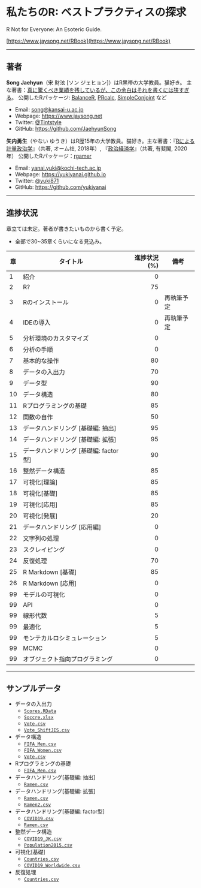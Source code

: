 # 私たちのR: ベストプラクティスの探求
R Not for Everyone: An Esoteric Guide.

[https://www.jaysong.net/RBook](https://www.jaysong.net/RBook)

---

## 著者

**Song Jaehyun**（宋 財泫 [ソン ジェヒョン]）はR黒帯の大学教員。猫好き。
主な著書：[真に驚くべき業績を残しているが、この余白はそれを書くには狭すぎる](https://ja.wikipedia.org/wiki/フェルマーの最終定理)。
公開したRパッケージ: [BalanceR](https://github.com/JaehyunSong/BalanceR), [PRcalc](https://github.com/JaehyunSong/PRcalc), [SimpleConjoint](https://github.com/JaehyunSong/SimpleConjoint) など

* Email: song@kansai-u.ac.jp
* Webpage: https://www.jaysong.net
* Twitter: [\@Tintstyle](https://twitter.com/Tintstyle)
* GitHub: https://github.com/JaehyunSong

**矢内勇生**（やない ゆうき）はR歴15年の大学教員。猫好き。主な著書：『[Rによる計量政治学](https://github.com/yukiyanai/quant-methods-R)』（共著, オーム社, 2018年）, 『[政治経済学](http://www.yuhikaku.co.jp/books/detail/9784641150799)』（共著, 有斐閣, 2020年）
公開したRパッケージ：[rgamer](https://github.com/yukiyanai/rgamer)

* Email: yanai.yuki@kochi-tech.ac.jp
* Webpage: https://yukiyanai.github.io
* Twitter: [\@yuki871](https://twitter.com/yuki871)
* GitHub: https://github.com/yukiyanai

---

## 進捗状況

章立ては未定。著者が書きたいものから書く予定。

* 全部で30~35章くらいになる見込み。

|章|タイトル|進捗状況 (%)|備考|
|---|---|---:|---|
|1| 紹介 |  0| |
|2| R?   | 75| |
|3|Rのインストール|0|再執筆予定|
|4|IDEの導入|0|再執筆予定|
|5|分析環境のカスタマイズ|0|
|6|分析の手順|0||
|7|基本的な操作|80||
|8|データの入出力|70||
|9|データ型|90||
|10|データ構造|80||
|11|Rプログラミングの基礎|85||
|12|関数の自作  |50||
|13|データハンドリング [基礎編: 抽出]|95||
|14|データハンドリング [基礎編: 拡張]|95||
|15|データハンドリング [基礎編: factor型]|90||
|16|整然データ構造|85||
|17|可視化[理論]|85||
|18|可視化[基礎]|85||
|19|可視化[応用]|85||
|20|可視化[発展]|20||
|21|データハンドリング [応用編]|0||
|22|文字列の処理|0||
|23|スクレイピング|0||
|24| 反復処理 | 70 |
|25|R Markdown [基礎]|85||
|26|R Markdown [応用]|0||
|99 | モデルの可視化 | 0 |
|99 | API | 0 |
|99 |線形代数 |5||
|99 |最適化 |5||
|99 |モンテカルロシミュレーション |5||
|99 | MCMC |0||
|99 |オブジェクト指向プログラミング |0||

---

## サンプルデータ

* データの入出力
    * [`Scores.RData`](https://www.jaysong.net/RBook/Data/Scores.RData)
    * [`Soccre.xlsx`](https://www.jaysong.net/RBook/Data/Soccre.xlsx)
    * [`Vote.csv`](https://www.jaysong.net/RBook/Data/Vote.csv)
    * [`Vote_ShiftJIS.csv`](https://www.jaysong.net/RBook/Data/Vote_ShiftJIS.csv)
* データ構造
    * [`FIFA_Men.csv`](https://www.jaysong.net/RBook/Data/FIFA_Men.csv)
    * [`FIFA_Women.csv`](https://www.jaysong.net/RBook/Data/FIFA_Women.csv)
    * [`Vote.csv`](https://www.jaysong.net/RBook/Data/Vote.csv)
* Rプログラミングの基礎
    * [`FIFA_Men.csv`](https://www.jaysong.net/RBook/Data/FIFA_Men.csv)
* データハンドリング[基礎編: 抽出]
    * [`Ramen.csv`](https://www.jaysong.net/RBook/Data/Ramen.csv)
* データハンドリング[基礎編: 拡張]
    * [`Ramen.csv`](https://www.jaysong.net/RBook/Data/Ramen.csv)
    * [`Ramen2.csv`](https://www.jaysong.net/RBook/Data/Ramen2.csv)
* データハンドリング[基礎編: factor型]
    * [`COVID19.csv`](https://www.jaysong.net/RBook/Data/COVID19.csv)
    * [`Ramen.csv`](https://www.jaysong.net/RBook/Data/Ramen.csv)
* 整然データ構造
    * [`COVID19_JK.csv`](https://www.jaysong.net/RBook/Data/COVID19_JK.csv)
    * [`Population2015.csv`](https://www.jaysong.net/RBook/Data/Population2015.csv)
* 可視化[基礎]
    * [`Countries.csv`](https://www.jaysong.net/RBook/Data/Countries.csv)
    * [`COVID19_Worldwide.csv`](https://www.jaysong.net/RBook/Data/COVID19_Worldwide.csv)
* 反復処理
    * [`Countries.csv`](https://www.jaysong.net/RBook/Data/Countries.csv)
